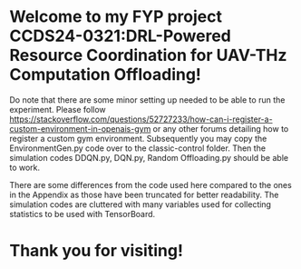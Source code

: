 # Welcome to my FYP project CCDS24-0321:DRL-Powered Resource Coordination for UAV-THz Computation Offloading!

Do note that there are some minor setting up needed to be able to run the experiment. Please follow https://stackoverflow.com/questions/52727233/how-can-i-register-a-custom-environment-in-openais-gym or any other forums detailing how to register a custom gym environment. Subsequently you may copy the EnvironmentGen.py code over to the classic-control folder. Then the simulation codes DDQN.py, DQN.py, Random Offloading.py should be able to work.

There are some differences from the code used here compared to the ones in the Appendix as those have been truncated for better readability. The simulation codes are cluttered with many variables used for collecting statistics to be used with TensorBoard. 

# Thank you for visiting!
